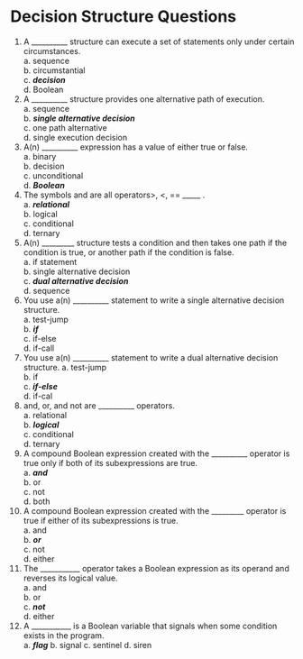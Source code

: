 # Decision Structure Questions  

1. A __________ structure can execute a set of statements only under certain circumstances.  
    a. sequence  
    b. circumstantial  
    c. ***decision***  
    d. Boolean
2. A __________ structure provides one alternative path of execution.  
    a. sequence  
    b. ***single alternative decision***  
    c. one path alternative  
    d. single execution decision
3. A(n) __________ expression has a value of either true or false.  
    a. binary  
    b. decision  
    c. unconditional  
    d. ***Boolean***  
4. The symbols and are all operators>, <,  ==          _____ .  
    a. ***relational***  
    b. logical  
    c. conditional  
    d. ternary  
5. A(n) _________ structure tests a condition and then takes one path if the condition is true, or another path if the condition is false.  
    a. if statement  
    b. single alternative decision  
    c. ***dual alternative decision***  
    d. sequence  
6. You use a(n) __________ statement to write a single alternative decision structure.  
    a. test-jump  
    b. ***if***  
    c. if-else  
    d. if-call  
7. You use a(n) __________ statement to write a dual alternative decision structure.
    a. test-jump  
    b. if  
    c. ***if-else***  
    d. if-cal  
8. and, or, and not are __________ operators.  
    a. relational  
    b. ***logical***  
    c. conditional  
    d. ternary  
9. A compound Boolean expression created with the __________ operator is true only if both of its subexpressions are true.  
    a. ***and***  
    b. or  
    c. not  
    d. both  
10. A compound Boolean expression created with the _________ operator is true if either of its subexpressions is true.  
    a. and  
    b. ***or***  
    c. not  
    d. either  
11. The ___________ operator takes a Boolean expression as its operand and reverses its logical value.  
    a. and  
    b. or  
    c. ***not***  
    d. either
12. A ___________ is a Boolean variable that signals when some condition exists in the program.  
    a. ***flag***
    b. signal
    c. sentinel
    d. siren
